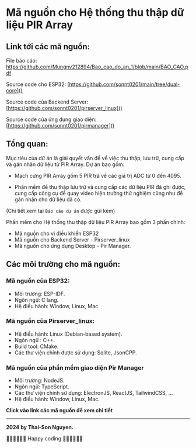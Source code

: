 Mã nguồn cho Hệ thống thu thập dữ liệu PIR Array
========

Link tới các mã nguồn:
---------

File báo cáo: https://github.com/Mungnv212894/Bao_cao_do_an_1/blob/main/BAO_CAO.pdf

Source code cho ESP32: [https://github.com/sonnt0201/main/tree/dual-core]()

Source code của Backend Server: [https://github.com/sonnt0201/pirserver_linux]()

Source code của ứng dụng giao diện: [https://github.com/sonnt0201/pirmanager]()


Tổng quan:
------

Mục tiêu của dữ án là giải quyết vấn đề về việc thu thập, lưu trữ, cung cấp và gán nhãn dữ liệu từ PIR Array. Dự án bao gồm:

- Mạch cứng PIR Array gồm 5 PIR trả về các giá trị ADC từ 0 đến 4095.

- Phần mềm để thu thập lưu trữ và cung cấp các dữ liệu PIR đã ghi được, cung cấp công cụ để quay video hiện trường thử nghiệm cũng như để gán nhãn cho dữ liệu đã có.

(Chi tiết xem tại `Báo cáo dự án` được gửi kèm)

Phần mềm cho Hệ thống thu thập dữ liệu PIR Array bao gồm 3 phần chính:

- Mã nguồn cho vi điều khiển ESP32
- Mã nguồn cho Backend Server - Pirserver_linux
- Mã nguồn cho ứng dụng Desktop - Pir Manager.

Các môi trường cho mã nguồn:
-----

### Mã nguồn của ESP32:

- Môi trường: ESP-IDF.
- Ngôn ngữ: C lang.
- Hệ điều hành: Window, Linux, Mac

### Mã nguồn của Pirserver_linux:

- Hệ điều hành: Linux (Debian-based system).
- Ngôn ngữ : C++.
- Build tool: CMake.
- Các thư viện chính được sử dụng: Sqlite, JsonCPP.

### Mã nguồn của phần mềm giao diện Pir Manager

- Môi trường: NodeJS.
- Ngôn ngữ: TypeScript.
- Các thư viện chính sử dụng: ElectronJS, ReactJS, TailwindCSS, ...
- Hệ điều hành: Window, Linux, Mac.

**Click vào link các mã nguồn để xem chi tiết**

-------

**2024 by Thai-Son Nguyen.**

🧑‍💻🧑‍💻🧑‍💻 Happy coding 🧑‍💻🧑‍💻🧑‍💻

